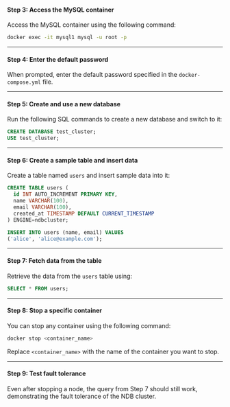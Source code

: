 #### Step 3: Access the MySQL container

Access the MySQL container using the following command:

```bash
docker exec -it mysql1 mysql -u root -p
```

---

#### Step 4: Enter the default password

When prompted, enter the default password specified in the `docker-compose.yml` file.

---

#### Step 5: Create and use a new database

Run the following SQL commands to create a new database and switch to it:

```sql
CREATE DATABASE test_cluster;
USE test_cluster;
```

---

#### Step 6: Create a sample table and insert data

Create a table named `users` and insert sample data into it:

```sql
CREATE TABLE users (
  id INT AUTO_INCREMENT PRIMARY KEY,
  name VARCHAR(100),
  email VARCHAR(100),
  created_at TIMESTAMP DEFAULT CURRENT_TIMESTAMP
) ENGINE=ndbcluster;

INSERT INTO users (name, email) VALUES
('alice', 'alice@example.com');
```

---

#### Step 7: Fetch data from the table

Retrieve the data from the `users` table using:

```sql
SELECT * FROM users;
```

---

#### Step 8: Stop a specific container

You can stop any container using the following command:

```bash
docker stop <container_name>
```

Replace `<container_name>` with the name of the container you want to stop.

---

#### Step 9: Test fault tolerance

Even after stopping a node, the query from Step 7 should still work, demonstrating the fault tolerance of the NDB cluster.
